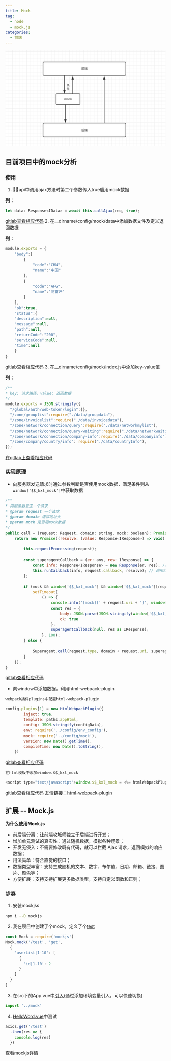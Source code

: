 ```yaml
---
title: Mock
tag: 
  - node
  - mock.js
categories:
  - 前端
---
```

![](/imgs/project/mock/theme.jpg)

## 目前项目中的mock分析
### 使用
1. api中调用ajax方法时第二个参数传入true启用mock数据

**列：**
```javascript
let data: Response<IData> = await this.callAjax(req, true);
```
[gitlab查看相应代码](http://gitlab.kingxunlian.com/dutao/kts-platform/blob/0f0aa285ae957e6415acd35b889e790dcac235bd/src/api/systemManage/companyInfo/countryInfo/index.ts#L18)
2. 在__dirname/config/mock/data中添加数据文件及定义返回数据

**列：**
```javascript
module.exports = {
	"body":[
		{
			"code":"CHN",
			"name":"中国"
		},
		{
			"code":"AFG",
			"name":"阿富汗"
		}
	],
	"ok":true,
	"status":{
	"description":null,
	"message":null,
	"path":null,
	"returnCode":"200",
	"serviceCode":null,
	"time":null
	}
}
```
[gitlab查看相应代码](http://gitlab.kingxunlian.com/dutao/kts-platform/blob/mockTest/config/mock/data/countryInfo.js)
3. 在__dirname/config/mock/index.js中添加key-value值

**列：**
```javascript
/**
* key: 请求路径，value: 返回数据
*/
module.exports = JSON.stringify({
  "/global/auth/web-token/login":{},
  "/zone/grouplist":require("./data/groupdata"),
  "/zone/invoicelist":require("./data/invoicedata"),
  "/zone/network/connection/query":require("./data/networkmylist"),
  "/zone/network/connection/query-waiting":require("./data/networkwaitingjoin"),
  "/zone/network/connection/company-info":require("./data/companyinfo"), 
  "/zone/company/country/info": require("./data/countryInfo"),
});
```
[在gitlab上查看相应代码](http://gitlab.kingxunlian.com/dutao/kts-platform/blob/mockTest/config/mock/index.js#L8)
### 实现原理
- 向服务器发送请求时通过参数判断是否使用mock数据，满足条件则从`window['$$_kxl_mock']`中获取数据

```javascript
/**
* 向服务器发送一个请求
* @param request 一个请求
* @param domain 请求地址头
* @param mock 是否用mock数据
*/
public call = (request: Request, domain: string, mock: boolean): Promise<Response<IResponse>> => {
	return new Promise((resolve: (value: Response<IResponse>) => void) => {

		this.requestProcessing(request);

		const superagentCallback = (er: any, res: IResponse) => {
			const info: Response<IResponse> = new Response(er, res); // 返回数据
			this.runCallback(info, request.callback, resolve); // 调用回掉
		};

		if (mock && window['$$_kxl_mock'] && window['$$_kxl_mock'][request.uri]) {
			setTimeout(
				() => {
					console.info('[mock][' + request.uri + ']', window['$$_kxl_mock'][request.uri]);
					const res = {
						body: JSON.parse(JSON.stringify(window['$$_kxl_mock'][request.uri])),
						ok: true
					};
					superagentCallback(null, res as IResponse);
				}, 100);
		} else {

			Superagent.call(request.type, domain + request.uri, superagentCallback, request.params, request.options);
		}
	});
}
```
[gitlab查看相应代码](http://gitlab.kingxunlian.com/front-end/basic/kts-scaffold-framework/blob/master/src/server/Agent/index.ts#L26)

- 向window中添加数据，利用html-webpack-plugin

`webpack插件plugins中配置html-webpack-plugin`
```javascript
config.plugins[1] = new HtmlWebpackPlugin({
		inject: true,
		template: paths.appHtml,
		config: JSON.stringify(configData),
		env: require('../config/env_config'),
		mock: require('../config/mock'),
		version: new Date().getTime(),
		compileTime: new Date().toString(),
	})
```
[gitlab查看相应代码](http://gitlab.kingxunlian.com/dutao/kts-platform/blob/dev/scripts/start.js#L61)

`在html模板中添加window.$$_kxl_mock`
```javascript
<script type="text/javascript">window.$$_kxl_mock = <%= htmlWebpackPlugin.options.mock %>;</script>
```
[gitlab查看相应代码](http://gitlab.kingxunlian.com/dutao/kts-platform/blob/mockTest/public/index.html#L13)
[友情链接：html-webpack-plugin](https://github.com/jantimon/html-webpack-plugin)

## 扩展 -- Mock.js
**为什么使用Mock.js**
* 前后端分离：让前端攻城师独立于后端进行开发；
* 增加单元测试的真实性：通过随机数据，模拟各种场景；
* 开发无侵入：不需要修改既有代码，就可以拦截 Ajax 请求，返回模拟的响应数据；
* 用法简单：符合直觉的接口；
* 数据类型丰富：支持生成随机的文本、数字、布尔值、日期、邮箱、链接、图片、颜色等；
* 方便扩展：支持支持扩展更多数据类型，支持自定义函数和正则；

### 步奏

1. 安装mockjss

```bash
npm i --D mockjs
```
2. 我在项目中创建了个mock，定义了个[test](https://github.com/Iwouldliketobeapig/vue-app-optimization/blob/master/mock/user/test.js)

```javascript
const Mock = require('mockjs')
Mock.mock('/test', 'get',
  {
    'userList|1-10': [
      {
        'id|1-10': 2
      }
    ]
  }
)
```
3. 在src下的App.vue中[引入](https://github.com/Iwouldliketobeapig/vue-app-optimization/blob/master/src/main.js#L8)(通过添加环境变量引入，可以快速切换)

```javascript
import '../mock'
```
4. [HelloWord.vue](https://github.com/Iwouldliketobeapig/vue-app-optimization/blob/master/src/components/HelloWorld.vue#L115)中测试

```javascript
axios.get('/test')
  .then(res => {
    console.log(res)
  })
```
[查看mockjs详情](http://mockjs.com/)

